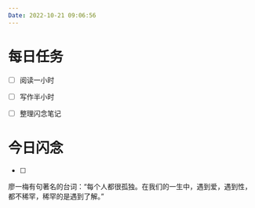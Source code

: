 ```yaml
---
Date: 2022-10-21 09:06:56
---
```


# 每日任务
- [ ] 阅读一小时
- [ ] 写作半小时
- [ ] 整理闪念笔记


# 今日闪念
- [ ] 



廖一梅有句著名的台词：“每个人都很孤独。在我们的一生中，遇到爱，遇到性，都不稀罕，稀罕的是遇到了解。”